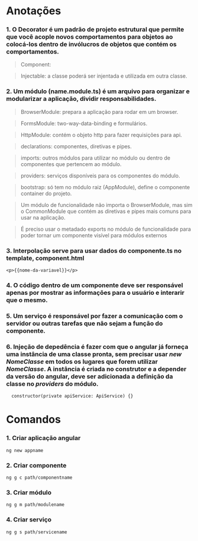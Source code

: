 # Anotações

### 1. O **Decorator** é um padrão de projeto estrutural que permite que você acople novos comportamentos para objetos ao colocá-los dentro de invólucros de objetos que contém os comportamentos.

> Component:

> Injectable: a classe poderá ser injentada e utilizada em outra classe.

### 2. Um **módulo** (name.module.ts) é um arquivo para organizar e modularizar a aplicação, dividir responsabilidades.

> BrowserModule: prepara a aplicação para rodar em um browser.

> FormsModule: two-way-data-binding e formulários.

> HttpModule: contém o objeto http para fazer requisições para api.

> declarations: componentes, diretivas e pipes.

> imports: outros módulos para utilizar no módulo ou dentro de componentes que pertencem ao módulo.

> providers: serviços disponíveis para os componentes do módulo.

> bootstrap: só tem no módulo raiz (AppModule), define o componente container do projeto.

> Um módulo de funcionalidade não importa o BrowserModule, mas sim o CommonModule que contém as diretivas e pipes mais comuns para usar na aplicação.

> É preciso usar o metadado exports no módulo de funcionalidade para poder tornar um componente visível para módulos externos

### 3. **Interpolação** serve para usar dados do componente.ts no template, component.html

```
<p>{{nome-da-variavel}}</p>
```

### 4. O código dentro de um **componente** deve ser responsável apenas por mostrar as informações para o usuário e interarir que o mesmo.

### 5. Um **serviço** é responsável por fazer a comunicação com o servidor ou outras tarefas que não sejam a função do componente.

### 6. **Injeção de depedência** é fazer com que o angular já forneça uma instância de uma classe pronta, sem precisar usar _new NomeClasse_ em todos os lugares que forem utilizar _NomeClasse_. A instância é criada no construtor e a depender da versão do angular, deve ser adicionada a definição da classe no _providers_ do módulo.

```
  constructor(private apiService: ApiService) {}
```

# Comandos

### 1. Criar aplicação angular

```
ng new appname
```

### 2. Criar componente

```
ng g c path/componentname
```

### 3. Criar módulo

```
ng g m path/modulename
```

### 4. Criar serviço

```
ng g s path/servicename
```
